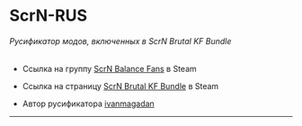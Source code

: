 # ScrN-RUS
###### Русификатор модов, включенных в ScrN Brutal KF Bundle

* Ссылка на группу [ScrN Balance Fans](https://steamcommunity.com/groups/ScrNBalance) в Steam

* Ссылка на страницу [ScrN Brutal KF Bundle](https://steamcommunity.com/groups/ScrNBalance/discussions/2/483368526570475472/) в Steam

* Автор русификатора [ivanmagadan](https://steamcommunity.com/id/ivanmagadan/)
----
